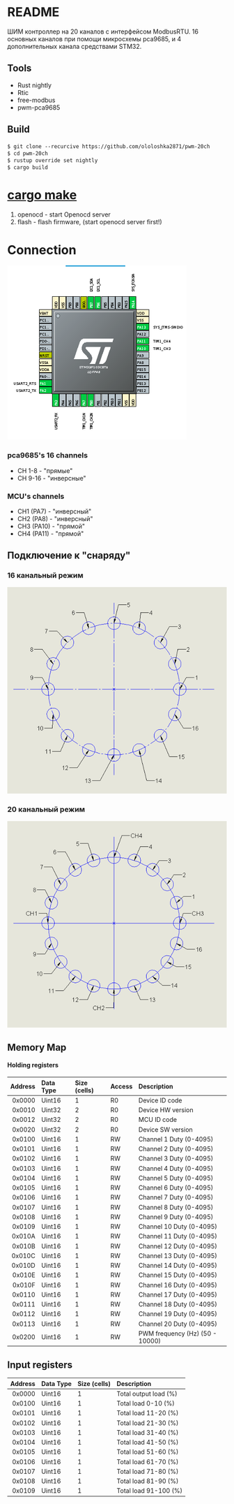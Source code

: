 # README
ШИМ контроллер на 20 каналов с интерфейсом ModbusRTU.
16 основных каналов при помощи микросхемы pca9685, и 4 дополнительных канала средствами STM32.

## Tools
* Rust nightly
* Rtic
* free-modbus
* pwm-pca9685

## Build
```
$ git clone --recurcive https://github.com/ololoshka2871/pwm-20ch
$ cd pwm-20ch
$ rustup override set nightly
$ cargo build
```

# [cargo make](https://sagiegurari.github.io/cargo-make/)
1. openocd - start Openocd server
2. flash - flash firmware, (start openocd server first!)

# Connection
![](img/mcu_conn.png)

### pca9685's 16 channels 
* CH 1-8 - "прямые"
* CH 9-16 - "инверсные"

### MCU's channels
* CH1 (PA7) - "инверсный"
* CH2 (PA8) - "инверсный"
* CH3 (PA10) - "прямой"
* CH4 (PA11) - "прямой"

## Подключение к "снаряду"

### 16 канальный режим
![](img/16_ch.png)

### 20 канальный режим
![](img/20_ch.png)

## Memory Map

#### Holding registers
Address | Data Type | Size (cells) | Access | Description 
-------:|:----------|:-------------|:-------|:------------------------------
0x0000  | Uint16    | 1            | R0     | Device ID code
0x0010  | Uint32    | 2            | R0     | Device HW version
0x0012  | Uint32    | 2            | R0     | MCU ID code
0x0020  | Uint32    | 2            | R0     | Device SW version
0x0100  | Uint16    | 1            | RW     | Channel 1 Duty (0-4095)
0x0101  | Uint16    | 1            | RW     | Channel 2 Duty (0-4095)
0x0102  | Uint16    | 1            | RW     | Channel 3 Duty (0-4095)
0x0103  | Uint16    | 1            | RW     | Channel 4 Duty (0-4095)
0x0104  | Uint16    | 1            | RW     | Channel 5 Duty (0-4095)
0x0105  | Uint16    | 1            | RW     | Channel 6 Duty (0-4095)
0x0106  | Uint16    | 1            | RW     | Channel 7 Duty (0-4095)
0x0107  | Uint16    | 1            | RW     | Channel 8 Duty (0-4095)
0x0108  | Uint16    | 1            | RW     | Channel 9 Duty (0-4095)
0x0109  | Uint16    | 1            | RW     | Channel 10 Duty (0-4095)
0x010A  | Uint16    | 1            | RW     | Channel 11 Duty (0-4095)
0x010B  | Uint16    | 1            | RW     | Channel 12 Duty (0-4095)
0x010C  | Uint16    | 1            | RW     | Channel 13 Duty (0-4095)
0x010D  | Uint16    | 1            | RW     | Channel 14 Duty (0-4095)
0x010E  | Uint16    | 1            | RW     | Channel 15 Duty (0-4095)
0x010F  | Uint16    | 1            | RW     | Channel 16 Duty (0-4095)
0x0110  | Uint16    | 1            | RW     | Channel 17 Duty (0-4095)
0x0111  | Uint16    | 1            | RW     | Channel 18 Duty (0-4095)
0x0112  | Uint16    | 1            | RW     | Channel 19 Duty (0-4095)
0x0113  | Uint16    | 1            | RW     | Channel 20 Duty (0-4095)
0x0200  | Uint16    | 1            | RW     | PWM frequency (Hz) (50 - 10000)

## Input registers
Address | Data Type | Size (cells) | Description 
-------:|:----------|:-------------|:---------------------
0x0000  | Uint16    | 1            | Total output load (%)
0x0100  | Uint16    | 1            | Total load 0-10 (%)
0x0101  | Uint16    | 1            | Total load 11-20 (%)
0x0102  | Uint16    | 1            | Total load 21-30 (%)
0x0103  | Uint16    | 1            | Total load 31-40 (%)
0x0104  | Uint16    | 1            | Total load 41-50 (%)
0x0105  | Uint16    | 1            | Total load 51-60 (%)
0x0106  | Uint16    | 1            | Total load 61-70 (%)
0x0107  | Uint16    | 1            | Total load 71-80 (%)
0x0108  | Uint16    | 1            | Total load 81-90 (%)
0x0109  | Uint16    | 1            | Total load 91-100 (%)